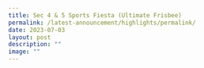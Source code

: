 ```yaml
---
title: Sec 4 & 5 Sports Fiesta (Ultimate Frisbee)
permalink: /latest-announcement/highlights/permalink/
date: 2023-07-03
layout: post
description: ""
image: ""
---
```

